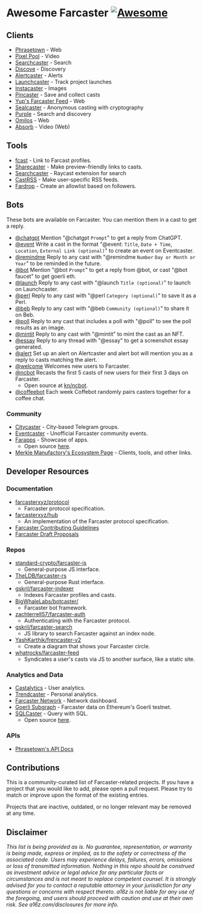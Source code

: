 # Awesome Farcaster [![Awesome](https://awesome.re/badge.svg)](https://awesome.re)

## Clients

- [Phrasetown](https://phrasetown.com/) - Web
- [Pixel Pool](https://www.pixelpool.xyz) - Video
- [Searchcaster](https://searchcaster.xyz/) - Search
- [Discove](https://discove.xyz) - Discovery
- [Alertcaster](https://alertcaster.xyz) - Alerts
- [Launchcaster](https://launchcaster.xyz) - Track project launches
- [Instacaster](https://instacaster.xyz) - Images
- [Pincaster](https://pincaster.xyz) - Save and collect casts
- [Yup's Farcaster Feed](https://app.yup.io/feed/farcaster) - Web
- [Sealcaster](https://sealcaster.xyz) - Anonymous casting with cryptography
- [Purple](https://getpurple.xyz) - Search and discovery
- [Omilos](https://omilos.xyz) - Web
- [Absorb](https://www.getabsorb.com) - Video (Web)

## Tools

- [fcast](https://fcast.me) - Link to Farcast profiles.
- [Sharecaster](https://sharecaster.xyz/) - Make preview-friendly links to casts.
- [Searchcaster](https://raycast.com/gregskril/searchcaster) - Raycast extension for search
- [CastRSS](https://castrss.xyz) - Make user-specific RSS feeds.
- [Fardrop](https://fardrop.xyz) - Create an allowlist based on followers.

## Bots

These bots are available on Farcaster. You can mention them in a cast to get a reply.

- [@chatgpt](https://fcast.me/chatgpt) Mention "@chatgpt `Prompt`" to get a reply from ChatGPT.
- [@event](https://fcast.me/event) Write a cast in the format "@event: `Title`, `Date + Time`, `Location`, `External Link (optional)`" to create an event on Eventcaster.
- [@remindme](https://fcast.me/remindme) Reply to any cast with "@remindme `Number` `Day or Month or Year`" to be reminded in the future.
- [@bot](https://fcast.me/bot) Mention "@bot `Prompt`" to get a reply from @bot, or cast "@bot faucet" to get goerli eth.
- [@launch](https://fcast.me/launch) Reply to any cast with "@launch `Title (optional)`" to launch on Launchcaster.
- [@perl](https://fcast.me/perl) Reply to any cast with "@perl `Category (optional)`" to save it as a Perl.
- [@beb](https://fcast.me/beb) Reply to any cast with "@beb `Community (optional)`" to share it on Beb.
- [@poll](https://fcast.me/poll) Reply to any cast that includes a poll with "@poll" to see the poll results as an image.
- [@mintit](https://fcast.me/mintit) Reply to any cast with "@mintit" to mint the cast as an NFT.
- [@essay](https://fcast.me/essay) Reply to any thread with "@essay" to get a screenshot essay generated.
- [@alert](https://fcast.me/alert) Set up an alert on Alertcaster and alert bot will mention you as a reply to casts matching the alert.
- [@welcome](https://fcast.me/welcome) Welcomes new users to Farcaster.
- [@ncbot](https://fcast.me/ncbot) Recasts the first 5 casts of new users for their first 3 days on Farcaster.
  - Open source at [kn/ncbot](https://github.com/kn/ncbot).
- [@coffeebot](https://fcast.me/coffeebot) Each week Coffebot randomly pairs casters together for a coffee chat.

### Community

- [Citycaster](https://citycaster.xyz) - City-based Telegram groups.
- [Eventcaster](https://eventcaster.xyz) - Unofficial Farcaster community events.
- [Farapps](https://farapps.farcase.xyz) - Showcase of apps.
  - Open source [here](https://github.com/farcase/farapps).
- [Merkle Manufactory's Ecosystem Page](https://www.farcaster.xyz/ecosystem) - Clients, tools, and other links.

## Developer Resources

### Documentation

- [farcasterxyz/protocol](https://github.com/farcasterxyz/protocol)
  - Farcaster protocol specification.
- [farcasterxyz/hub](https://github.com/farcasterxyz/hub)
  - An implementation of the Farcaster protocol specification.
- [Farcaster Contributing Guidelines](https://github.com/farcasterxyz/hub/blob/main/CONTRIBUTING.md)
- [Farcaster Draft Proposals](https://hackmd.io/@farcasterxyz)

### Repos

- [standard-crypto/farcaster-js](https://github.com/standard-crypto/farcaster-js)
  - General-purpose JS interface.
- [TheLDB/farcaster-rs](https://github.com/TheLDB/farcaster-rs)
  - General-purpose Rust interface.
- [gskril/farcaster-indexer](https://github.com/gskril/farcaster-indexer)
  - Indexes Farcaster profiles and casts.
- [BigWhaleLabs/botcaster/](https://github.com/BigWhaleLabs/botcaster/)
  - Farcaster bot framework.
- [zachterrell57/farcaster-auth](https://github.com/zachterrell57/farcaster-auth)
  - Authenticating with the Farcaster protocol.
- [gskril/farcaster-search](https://github.com/gskril/farcaster-search)
  - JS library to search Farcaster against an index node.
- [YashKarthik/frencaster-v2](https://github.com/YashKarthik/frencaster-v2)
  - Create a diagram that shows your Farcaster circle.
- [whatrocks/farcaster-feed](https://github.com/whatrocks/farcaster-feed)
  - Syndicates a user's casts via JS to another surface, like a static site.

### Analytics and Data

- [Castalytics](https://castalytics.farcase.xyz) - User analytics.
- [Trendcaster](https://www.trendcaster.xyz) - Personal analytics.
- [Farcaster Network](https://farcaster.network) - Network dashboard.
- [Goerli Subgraph](https://thegraph.com/hosted-service/subgraph/0xsarvesh/farcaster-goerli) - Farcaster data on Ethereum's Goerli testnet.
- [SQLCaster](https://sqlcaster.xyz) - Query with SQL.
  - Open source [here](https://github.com/shrimalmadhur/trendcaster).

### APIs

- [Phrasetown's API Docs](https://productive-feet-714.notion.site/Phrasetown-API-Docs-80d46ed343c6453382e46fb58214263a)

## Contributions

This is a community-curated list of Farcaster-related projects. If you have a project that you would like to add, please open a pull request. Please try to match or improve upon the format of the existing entries.

Projects that are inactive, outdated, or no longer relevant may be removed at any time.

## Disclaimer

_This list is being provided as is. No guarantee, representation, or warranty is being made, express or implied, as to the safety or correctness of the associated code. Users may experience delays, failures, errors, omissions or loss of transmitted information. Nothing in this repo should be construed as investment advice or legal advice for any particular facts or circumstances and is not meant to replace competent counsel. It is strongly advised for you to contact a reputable attorney in your jurisdiction for any questions or concerns with respect thereto. a16z is not liable for any use of the foregoing, and users should proceed with caution and use at their own risk. See a16z.com/disclosures for more info._
